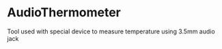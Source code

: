 AudioThermometer
================

Tool used with special device to measure temperature using 3.5mm audio jack 
